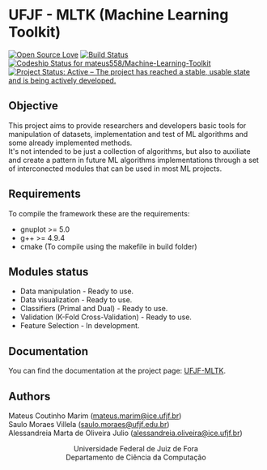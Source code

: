# UFJF - MLTK (Machine Learning Toolkit)
[![Open Source Love](https://badges.frapsoft.com/os/v1/open-source.svg?v=103)](https://github.com/ellerbrock/open-source-badges/) [![Build Status](https://semaphoreci.com/api/v1/mateus558/machine-learning-toolkit/branches/new_system/badge.svg)](https://semaphoreci.com/mateus558/machine-learning-toolkit) [ ![Codeship Status for mateus558/Machine-Learning-Toolkit](https://app.codeship.com/projects/a28308d0-2997-0136-1a0a-163c31b345cb/status?branch=new_system)](https://app.codeship.com/projects/287336) [![Project Status: Active – The project has reached a stable, usable state and is being actively developed.](http://www.repostatus.org/badges/latest/active.svg)](http://www.repostatus.org/#active)

## Objective
This project aims to provide researchers and developers basic tools for manipulation of datasets, implementation and test of ML algorithms
and some already implemented methods.<br />
It's not intended to be just a collection of algorithms, but also to auxiliate and create a pattern in future ML algorithms implementations
through a set of interconected modules that can be used in most ML projects.<br />

## Requirements
To compile the framework these are the requirements:
* gnuplot >= 5.0
* g++ >= 4.9.4 
* cmake (To compile using the makefile in build folder)

## Modules status
* Data manipulation - Ready to use.
* Data visualization - Ready to use.
* Classifiers (Primal and Dual) - Ready to use.
* Validation (K-Fold Cross-Validation) - Ready to use.
* Feature Selection - In development.

## Documentation
You can find the documentation at the project page: [UFJF-MLTK](https://mateus558.github.io/Machine-Learning-Toolkit/index.html).

## Authors
Mateus Coutinho Marim (mateus.marim@ice.ufjf.br) <br />
Saulo Moraes Villela (saulo.moraes@ufjf.edu.br)<br />
Alessandreia Marta de Oliveira Julio (alessandreia.oliveira@ice.ufjf.br)<br />

<p align="center">
  Universidade Federal de Juiz de Fora <br />
  Departamento de Ciência da Computação
</p>
